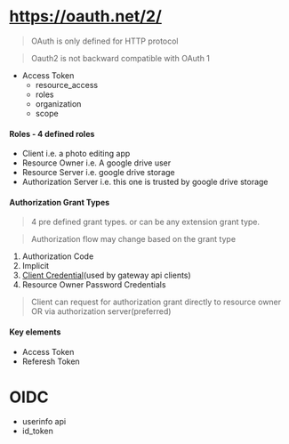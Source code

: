 # https://oauth.net/2/

> OAuth is only defined for HTTP protocol

> Oauth2 is not backward compatible with OAuth 1

- Access Token
  - resource_access
  - roles
  - organization
  - scope

#### Roles - 4 defined roles

- Client i.e. a photo editing app
- Resource Owner i.e. A google drive user
- Resource Server i.e. google drive storage
- Authorization Server i.e. this one is trusted by google drive storage

#### Authorization Grant Types

> 4 pre defined grant types. or can be any extension grant type.

> Authorization flow may change based on the grant type

1. Authorization Code
2. Implicit
3. [Client Credential](https://tools.ietf.org/html/rfc6749#section-4.4)(used by gateway api clients)
4. Resource Owner Password Credentials

> Client can request for authorization grant directly to resource owner OR via authorization server(preferred)

#### Key elements

- Access Token
- Referesh Token

# OIDC

- userinfo api
- id_token

